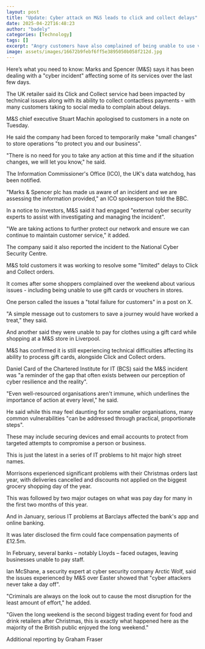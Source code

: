 ```yaml
---
layout: post
title: "Update: Cyber attack on M&S leads to click and collect delays"
date: 2025-04-22T16:48:23
author: "badely"
categories: [Technology]
tags: []
excerpt: "Angry customers have also complained of being unable to use vouchers and gift cards."
image: assets/images/16672b9febf6ff5e3895050b058f212d.jpg
---
```


Here’s what you need to know: Marks and Spencer (M&S) says it has been dealing with a "cyber incident" affecting some of its services over the last few days.

The UK retailer said its Click and Collect service had been impacted by technical issues along with its ability to collect contactless payments - with many customers taking to social media to complain about delays.

M&S chief executive Stuart Machin apologised to customers in a note on Tuesday. 

He said the company had been forced to temporarily make "small changes" to store operations "to protect you and our business".

"There is no need for you to take any action at this time and if the situation changes, we will let you know," he said.

The Information Commissioner's Office (ICO), the UK's data watchdog, has been notified.

"Marks & Spencer plc has made us aware of an incident and we are assessing the information provided," an ICO spokesperson told the BBC.

In a notice to investors, M&S said it had engaged "external cyber security experts to assist with investigating and managing the incident". 

"We are taking actions to further protect our network and ensure we can continue to maintain customer service," it added.

The company said it also reported the incident to the National Cyber Security Centre.

M&S told customers it was working to resolve some "limited" delays to Click and Collect orders.

It comes after some shoppers complained over the weekend about various issues - including being unable to use gift cards or vouchers in stores.

One person called the issues a "total failure for customers" in a post on X.

"A simple message out to customers to save a journey would have worked a treat," they said.

And another said they were unable to pay for clothes using a gift card while shopping at a M&S store in Liverpool.

M&S has confirmed it is still experiencing technical difficulties affecting its ability to process gift cards, alongside Click and Collect orders.

Daniel Card of the Chartered Institute for IT (BCS) said the M&S incident was "a reminder of the gap that often exists between our perception of cyber resilience and the reality".

"Even well-resourced organisations aren't immune, which underlines the importance of action at every level," he said.

He said while this may feel daunting for some smaller organisations, many common vulnerabilities "can be addressed through practical, proportionate steps".

These may include securing devices and email accounts to protect from targeted attempts to compromise a person or business.

This is just the latest in a series of IT problems to hit major high street names.

Morrisons experienced significant problems with their Christmas orders last year, with deliveries cancelled and discounts not applied on the biggest grocery shopping day of the year.

This was followed by two major outages on what was pay day for many in the first two months of this year.

And in January, serious IT problems at Barclays affected the bank's app and online banking. 

It was later disclosed the firm could face compensation payments of £12.5m. 

In February, several banks – notably Lloyds – faced outages, leaving businesses unable to pay staff.

Ian McShane, a security expert at cyber security company Arctic Wolf, said the issues experienced by M&S over Easter showed that "cyber attackers never take a day off".

"Criminals are always on the look out to cause the most disruption for the least amount of effort," he added.

"Given the long weekend is the second biggest trading event for food and drink retailers after Christmas, this is exactly what happened here as the majority of the British public enjoyed the long weekend."

Additional reporting by Graham Fraser

